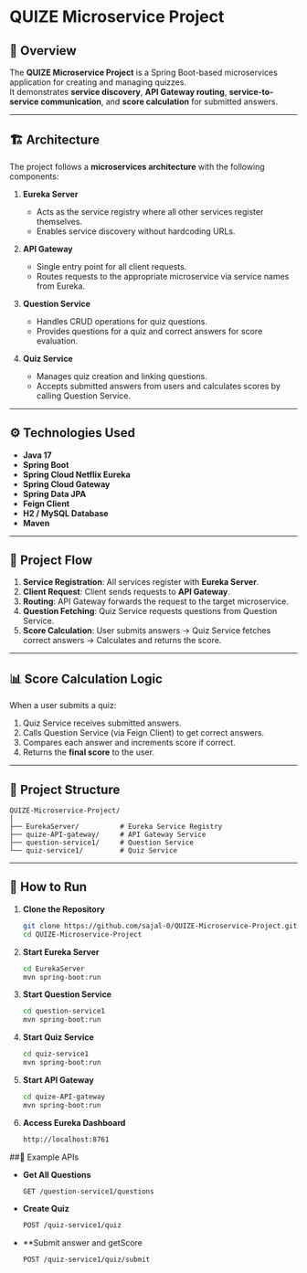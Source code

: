 # QUIZE Microservice Project

## 📌 Overview
The **QUIZE Microservice Project** is a Spring Boot-based microservices application for creating and managing quizzes.  
It demonstrates **service discovery**, **API Gateway routing**, **service-to-service communication**, and **score calculation** for submitted answers.

---

## 🏗 Architecture
The project follows a **microservices architecture** with the following components:

1. **Eureka Server**  
   - Acts as the service registry where all other services register themselves.
   - Enables service discovery without hardcoding URLs.

2. **API Gateway**  
   - Single entry point for all client requests.
   - Routes requests to the appropriate microservice via service names from Eureka.

3. **Question Service**  
   - Handles CRUD operations for quiz questions.
   - Provides questions for a quiz and correct answers for score evaluation.

4. **Quiz Service**  
   - Manages quiz creation and linking questions.
   - Accepts submitted answers from users and calculates scores by calling Question Service.

---

## ⚙ Technologies Used
- **Java 17**
- **Spring Boot**
- **Spring Cloud Netflix Eureka**
- **Spring Cloud Gateway**
- **Spring Data JPA**
- **Feign Client**
- **H2 / MySQL Database**
- **Maven**

---

## 🔄 Project Flow
1. **Service Registration**: All services register with **Eureka Server**.
2. **Client Request**: Client sends requests to **API Gateway**.
3. **Routing**: API Gateway forwards the request to the target microservice.
4. **Question Fetching**: Quiz Service requests questions from Question Service.
5. **Score Calculation**: User submits answers → Quiz Service fetches correct answers → Calculates and returns the score.

---

## 📊 Score Calculation Logic
When a user submits a quiz:
1. Quiz Service receives submitted answers.
2. Calls Question Service (via Feign Client) to get correct answers.
3. Compares each answer and increments score if correct.
4. Returns the **final score** to the user.

---

## 📁 Project Structure
```text
QUIZE-Microservice-Project/
│
├── EurekaServer/          # Eureka Service Registry
├── quize-API-gateway/     # API Gateway Service
├── question-service1/     # Question Service
└── quiz-service1/         # Quiz Service
```

---

## 🚀 How to Run
1. **Clone the Repository**
   ```bash
   git clone https://github.com/sajal-0/QUIZE-Microservice-Project.git
   cd QUIZE-Microservice-Project

2. **Start Eureka Server**
   ```bash
   cd EurekaServer
   mvn spring-boot:run

3. **Start Question Service**
   ```bash
   cd question-service1
   mvn spring-boot:run
4. **Start Quiz Service**
   ```bash
   cd quiz-service1
   mvn spring-boot:run
5. **Start API Gateway**
   ```bash
   cd quize-API-gateway
   mvn spring-boot:run
6. **Access Eureka Dashboard**
   ```bash
   http://localhost:8761

##📌 Example APIs
- **Get All Questions**
  ```bash
  GET /question-service1/questions
- **Create Quiz**
   ```bash
   POST /quiz-service1/quiz
- **Submit answer and getScore
  ```bash
  POST /quiz-service1/quiz/submit



